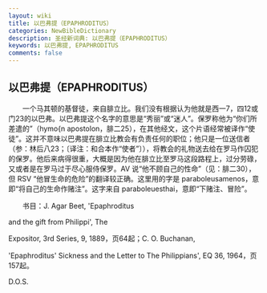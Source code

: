 ```yaml
---
layout: wiki
title: 以巴弗提（EPAPHRODITUS）
categories: NewBibleDictionary
description: 圣经新词典: 以巴弗提（EPAPHRODITUS）
keywords: 以巴弗提, EPAPHRODITUS
comments: false
---
```


## 以巴弗提（EPAPHRODITUS）

　　一个马其顿的基督徒，来自腓立比。我们没有根据认为他就是西一7，四12或门23的以巴弗。以巴弗提这个名字的意思是“秀丽”或“迷人”。保罗称他为“你们所差遣的”（hymo{n apostolon，腓二25），在其他经文，这个片语经常被译作“使徒”。这并不意味以巴弗提在腓立比教会有负责任何的职位；他只是一位送信者（参：林后八23；〔译注：和合本作“使者”〕），将教会的礼物送去给在罗马作囚犯的保罗。他后来病得很重，大概是因为他在腓立比至罗马这段路程上，过分劳碌，又或者是在罗马过于尽心服侍保罗。AV 说“他不顾自己的性命”（见：腓二30），但 RSV “他冒生命的危险”的翻译较正确。这里用的字是 paraboleusamenos，意即“将自己的生命作赌注”。这字来自 paraboleuesthai，意即“下赌注、冒险”。

　　书目：J. Agar Beet, 'Epaphroditus

and the gift from Philippi', The

Expositor, 3rd Series, 9, 1889，页64起；C. O. Buchanan,

'Epaphroditus' Sickness and the Letter to The Philippians', EQ 36, 1964，页157起。

D.O.S.








